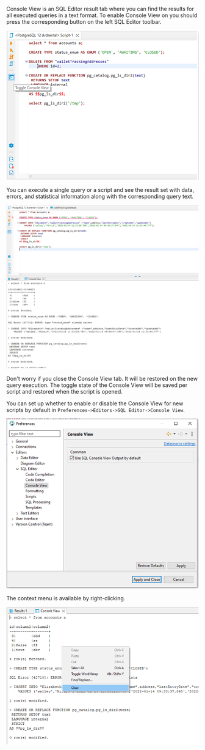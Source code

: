 Console View is an SQL Editor result tab where you can find the results for all executed queries in a text format.
To enable Console View on you should press the corresponding button on the left SQL Editor toolbar.

![](images/console_view/toggle-button.png)

You can execute a single query or a script and see the result set with data, errors, and statistical information along with the corresponding query text.

![](images/console_view/execution.png)

Don't worry if you close the Console View tab. It will be restored on the new query execution.
The toggle state of the Console View will be saved per script and restored when the script is opened.

You can set up whether to enable or disable the Console View for new scripts by default in `Preferences->Editors->SQL Editor->Console View`.

![](images/console_view/prefs.png)

The context menu is available by right-clicking.

![](images/console_view/context-menu.png)
